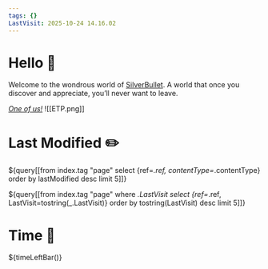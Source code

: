 ```yaml
---
tags: {}
LastVisit: 2025-10-24 14.16.02
---
```


# Hello 👋
Welcome to the wondrous world of [SilverBullet](https://v2.silverbullet.md/). A world that once you discover and appreciate, you’ll never want to leave.

_[One of us!](https://community.silverbullet.md/)_
![[ETP.png]]

# Last Modified ✏️

${query[[from index.tag "page" select {ref=_.ref, contentType=_.contentType} order by lastModified desc limit 5]]}

${query[[from index.tag "page" where _.LastVisit select {ref=_.ref, LastVisit=tostring(_.LastVisit)} order by tostring(LastVisit) desc limit 5]]}

# Time 🌄

${timeLeftBar()}